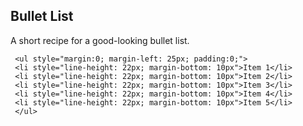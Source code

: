 ## Bullet List
A short recipe for a good-looking bullet list.
     
     <ul style="margin:0; margin-left: 25px; padding:0;">
     <li style="line-height: 22px; margin-bottom: 10px">Item 1</li>
     <li style="line-height: 22px; margin-bottom: 10px">Item 2</li>
     <li style="line-height: 22px; margin-bottom: 10px">Item 3</li>
     <li style="line-height: 22px; margin-bottom: 10px">Item 4</li>
     <li style="line-height: 22px; margin-bottom: 10px">Item 5</li>
     </ul>



  
